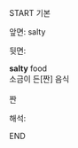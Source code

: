 START
기본

앞면:
salty


뒷면:
<div><b>salty</b> food </div><div>소금이 든[짠] 음식</div><div><br></div><div>짠</div>


해석:
<!--ID: 1746614454601-->
END
